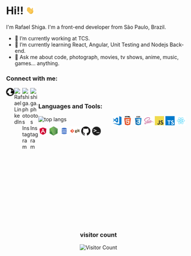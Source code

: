 <h1> Hi!!
<img width="23px" src="https://raw.githubusercontent.com/ABSphreak/ABSphreak/master/gifs/Hi.gif" alt="hello"/>
</h1>

I'm Rafael Shiga.
I'm a front-end developer from São Paulo, Brazil.

- 🔭 I’m currently working at TCS.
- 🌱 I’m currently learning React, Angular, Unit Testing and Nodejs Back-end.
- 💬 Ask me about code, photograph, movies, tv shows, anime, music, games... anything.

### Connect with me:

[<img align="left" alt="rafashiga.github.io" width="22px" src="https://raw.githubusercontent.com/iconic/open-iconic/master/svg/globe.svg" />][website]
[<img align="left" alt="Rafael LinkedIn" width="22px" src="https://cdn.jsdelivr.net/npm/simple-icons@v3/icons/linkedin.svg" />][linkedin]
[<img align="left" alt="shiga.photos Instagram" width="22px" src="https://cdn.jsdelivr.net/npm/simple-icons@v3/icons/instagram.svg" />][instagram]
[<img align="left" alt="shiga.photos Instagram" width="22px" src="https://cdn.jsdelivr.net/npm/simple-icons@3.4.0/icons/unsplash.svg" />][unsplash]

<br />

### Languages and Tools:

<p>
<img width="40%" align="left" src="https://github-readme-stats.vercel.app/api/top-langs/?username=rafashiga" alt="top langs">

<code><img alt="Visual Studio Code" width="5%" src="https://raw.githubusercontent.com/github/explore/80688e429a7d4ef2fca1e82350fe8e3517d3494d/topics/visual-studio-code/visual-studio-code.png" /></code>
<code><img alt="HTML5" width="5%" src="https://raw.githubusercontent.com/github/explore/80688e429a7d4ef2fca1e82350fe8e3517d3494d/topics/html/html.png" /></code>
<code><img alt="CSS3" width="5%" src="https://raw.githubusercontent.com/github/explore/80688e429a7d4ef2fca1e82350fe8e3517d3494d/topics/css/css.png" /></code>
<code><img alt="Sass" width="5%" src="https://raw.githubusercontent.com/github/explore/80688e429a7d4ef2fca1e82350fe8e3517d3494d/topics/sass/sass.png" /></code>
<code><img alt="JavaScript" width="5%" src="https://raw.githubusercontent.com/github/explore/80688e429a7d4ef2fca1e82350fe8e3517d3494d/topics/javascript/javascript.png" /></code>
<code><img alt="Typescript" width="5%" src="https://raw.githubusercontent.com/github/explore/80688e429a7d4ef2fca1e82350fe8e3517d3494d/topics/typescript/typescript.png" /></code>
<code><img alt="React" width="5%" src="https://raw.githubusercontent.com/github/explore/80688e429a7d4ef2fca1e82350fe8e3517d3494d/topics/react/react.png" /></code>
<code><img alt="Angular" width="5%" src="https://raw.githubusercontent.com/github/explore/80688e429a7d4ef2fca1e82350fe8e3517d3494d/topics/angular/angular.png" /></code>
<code><img alt="Node.js" width="5%" src="https://raw.githubusercontent.com/github/explore/80688e429a7d4ef2fca1e82350fe8e3517d3494d/topics/nodejs/nodejs.png" /></code>
<code><img alt="SQL" width="5%" src="https://raw.githubusercontent.com/github/explore/80688e429a7d4ef2fca1e82350fe8e3517d3494d/topics/sql/sql.png" /></code>
<code><img alt="Git" width="5%" src="https://raw.githubusercontent.com/github/explore/80688e429a7d4ef2fca1e82350fe8e3517d3494d/topics/git/git.png" /></code>
<code><img alt="GitHub" width="5%" src="https://raw.githubusercontent.com/github/explore/78df643247d429f6cc873026c0622819ad797942/topics/github/github.png" /></code>
<code><img alt="HTML5" width="5%" src="https://raw.githubusercontent.com/github/explore/80688e429a7d4ef2fca1e82350fe8e3517d3494d/topics/terminal/terminal.png" /></code>

</p>
<br><br><br><br><br>
<br><br><br><br><br>
<br><br><br>

<div align="center">

<h3>visitor count</h3>

![Visitor Count](https://profile-counter.glitch.me/rafashiga/count.svg)

</div>

[website]: https://rafashiga.github.io
[instagram]: https://instagram.com/shiga.photos
[linkedin]: https://br.linkedin.com/in/shiga-rafael
[github]: https://github.com/rafashiga
[unsplash]: https://unsplash.com/@rshiga
